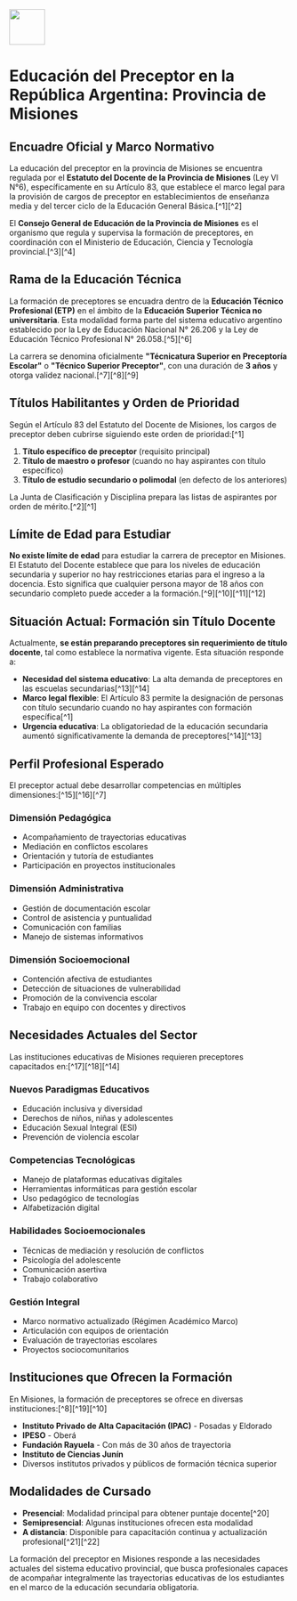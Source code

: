 <img src="https://r2cdn.perplexity.ai/pplx-full-logo-primary-dark%402x.png" style="height:64px;margin-right:32px"/>

# Educación del Preceptor en la República Argentina: Provincia de Misiones

## Encuadre Oficial y Marco Normativo

La educación del preceptor en la provincia de Misiones se encuentra regulada por el **Estatuto del Docente de la Provincia de Misiones** (Ley VI N°6), específicamente en su Artículo 83, que establece el marco legal para la provisión de cargos de preceptor en establecimientos de enseñanza media y del tercer ciclo de la Educación General Básica.[^1][^2]

El **Consejo General de Educación de la Provincia de Misiones** es el organismo que regula y supervisa la formación de preceptores, en coordinación con el Ministerio de Educación, Ciencia y Tecnología provincial.[^3][^4]

## Rama de la Educación Técnica

La formación de preceptores se encuadra dentro de la **Educación Técnico Profesional (ETP)** en el ámbito de la **Educación Superior Técnica no universitaria**. Esta modalidad forma parte del sistema educativo argentino establecido por la Ley de Educación Nacional N° 26.206 y la Ley de Educación Técnico Profesional N° 26.058.[^5][^6]

La carrera se denomina oficialmente **"Técnicatura Superior en Preceptoría Escolar"** o **"Técnico Superior Preceptor"**, con una duración de **3 años** y otorga validez nacional.[^7][^8][^9]

## Títulos Habilitantes y Orden de Prioridad

Según el Artículo 83 del Estatuto del Docente de Misiones, los cargos de preceptor deben cubrirse siguiendo este orden de prioridad:[^1]

1. **Título específico de preceptor** (requisito principal)
2. **Título de maestro o profesor** (cuando no hay aspirantes con título específico)
3. **Título de estudio secundario o polimodal** (en defecto de los anteriores)

La Junta de Clasificación y Disciplina prepara las listas de aspirantes por orden de mérito.[^2][^1]

## Límite de Edad para Estudiar

**No existe límite de edad** para estudiar la carrera de preceptor en Misiones. El Estatuto del Docente establece que para los niveles de educación secundaria y superior no hay restricciones etarias para el ingreso a la docencia. Esto significa que cualquier persona mayor de 18 años con secundario completo puede acceder a la formación.[^9][^10][^11][^12]

## Situación Actual: Formación sin Título Docente

Actualmente, **se están preparando preceptores sin requerimiento de título docente**, tal como establece la normativa vigente. Esta situación responde a:

- **Necesidad del sistema educativo**: La alta demanda de preceptores en las escuelas secundarias[^13][^14]
- **Marco legal flexible**: El Artículo 83 permite la designación de personas con título secundario cuando no hay aspirantes con formación específica[^1]
- **Urgencia educativa**: La obligatoriedad de la educación secundaria aumentó significativamente la demanda de preceptores[^14][^13]


## Perfil Profesional Esperado

El preceptor actual debe desarrollar competencias en múltiples dimensiones:[^15][^16][^7]

### Dimensión Pedagógica

- Acompañamiento de trayectorias educativas
- Mediación en conflictos escolares
- Orientación y tutoría de estudiantes
- Participación en proyectos institucionales


### Dimensión Administrativa

- Gestión de documentación escolar
- Control de asistencia y puntualidad
- Comunicación con familias
- Manejo de sistemas informativos


### Dimensión Socioemocional

- Contención afectiva de estudiantes
- Detección de situaciones de vulnerabilidad
- Promoción de la convivencia escolar
- Trabajo en equipo con docentes y directivos


## Necesidades Actuales del Sector

Las instituciones educativas de Misiones requieren preceptores capacitados en:[^17][^18][^14]

### Nuevos Paradigmas Educativos

- Educación inclusiva y diversidad
- Derechos de niños, niñas y adolescentes
- Educación Sexual Integral (ESI)
- Prevención de violencia escolar


### Competencias Tecnológicas

- Manejo de plataformas educativas digitales
- Herramientas informáticas para gestión escolar
- Uso pedagógico de tecnologías
- Alfabetización digital


### Habilidades Socioemocionales

- Técnicas de mediación y resolución de conflictos
- Psicología del adolescente
- Comunicación asertiva
- Trabajo colaborativo


### Gestión Integral

- Marco normativo actualizado (Régimen Académico Marco)
- Articulación con equipos de orientación
- Evaluación de trayectorias escolares
- Proyectos sociocomunitarios


## Instituciones que Ofrecen la Formación

En Misiones, la formación de preceptores se ofrece en diversas instituciones:[^8][^19][^10]

- **Instituto Privado de Alta Capacitación (IPAC)** - Posadas y Eldorado
- **IPESO** - Oberá
- **Fundación Rayuela** - Con más de 30 años de trayectoria
- **Instituto de Ciencias Junín**
- Diversos institutos privados y públicos de formación técnica superior


## Modalidades de Cursado

- **Presencial**: Modalidad principal para obtener puntaje docente[^20]
- **Semipresencial**: Algunas instituciones ofrecen esta modalidad
- **A distancia**: Disponible para capacitación continua y actualización profesional[^21][^22]

La formación del preceptor en Misiones responde a las necesidades actuales del sistema educativo provincial, que busca profesionales capaces de acompañar integralmente las trayectorias educativas de los estudiantes en el marco de la educación secundaria obligatoria.
